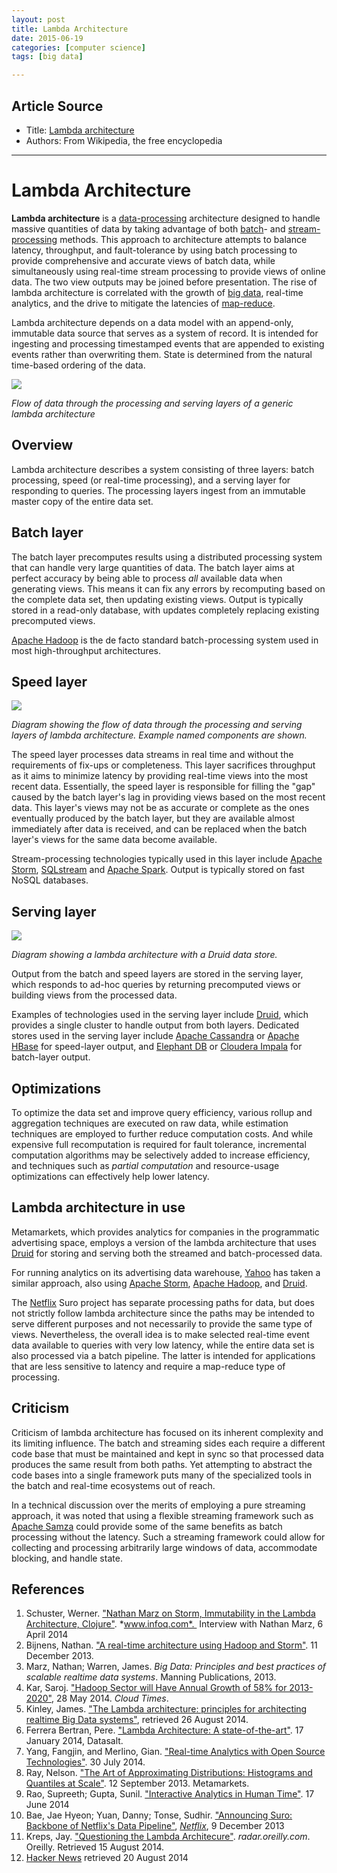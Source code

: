 ```yaml
---
layout: post
title: Lambda Architecture
date: 2015-06-19
categories: [computer science]
tags: [big data]

---
```


## Article Source
* Title: [Lambda architecture](https://en.wikipedia.org/wiki/Lambda_architecture)
* Authors: From Wikipedia, the free encyclopedia

---


Lambda Architecture 
===================

**Lambda architecture** is a
[data-processing](https://en.wikipedia.org/wiki/Data_processing "Data processing") architecture
designed to handle massive quantities of data by taking advantage of
both [batch](https://en.wikipedia.org/wiki/Batch_processing "Batch processing")- and
[stream-processing](https://en.wikipedia.org/wiki/Stream_processing "Stream processing")
methods. This approach to architecture attempts to balance latency,
throughput, and fault-tolerance by using batch processing to provide
comprehensive and accurate views of batch data, while simultaneously
using real-time stream processing to provide views of online data. The
two view outputs may be joined before presentation. The rise of lambda
architecture is correlated with the growth of [big
data](https://en.wikipedia.org/wiki/Big_data "Big data"), real-time analytics, and the drive to
mitigate the latencies of
[map-reduce](https://en.wikipedia.org/wiki/Map-reduce "Map-reduce").

Lambda architecture depends on a data model with an append-only,
immutable data source that serves as a system of
record. It is intended for
ingesting and processing timestamped events that are appended to
existing events rather than overwriting them. State is determined from
the natural time-based ordering of the data.

![](http://sungsoo.github.com/images/Diagram_of_Lambda_Architecture_generic.png)

*Flow of data through the processing and serving layers of a generic
lambda architecture*


Overview
-----

Lambda architecture describes a system consisting of three layers: batch
processing, speed (or real-time processing), and a serving layer for
responding to queries. 
The processing layers ingest from an immutable master copy of the entire data set.

## Batch layer

The batch layer precomputes results using a distributed processing
system that can handle very large quantities of data. The batch layer
aims at perfect accuracy by being able to process *all* available data
when generating views. This means it can fix any errors by recomputing
based on the complete data set, then updating existing views. Output is
typically stored in a read-only database, with updates completely
replacing existing precomputed views.

[Apache Hadoop](https://en.wikipedia.org/wiki/Hadoop "Hadoop") is the de facto standard
batch-processing system used in most high-throughput
architectures.

## Speed layer

![](http://sungsoo.github.com/images/Diagram_of_Lambda_Architecture_named_components.png)

*Diagram showing the flow of data through the processing and serving
layers of lambda architecture. Example named components are shown.*

The speed layer processes data streams in real time and without the
requirements of fix-ups or completeness. This layer sacrifices
throughput as it aims to minimize latency by providing real-time views
into the most recent data. Essentially, the speed layer is responsible
for filling the "gap" caused by the batch layer's lag in providing views
based on the most recent data. This layer's views may not be as accurate
or complete as the ones eventually produced by the batch layer, but they
are available almost immediately after data is received, and can be
replaced when the batch layer's views for the same data become
available.

Stream-processing technologies typically used in this layer include
[Apache Storm](https://en.wikipedia.org/wiki/Storm_(event_processor) "Storm (event processor)"),
[SQLstream](https://en.wikipedia.org/wiki/Sqlstream "Sqlstream") and [Apache
Spark](https://en.wikipedia.org/wiki/Apache_Spark "Apache Spark"). Output is typically stored on
fast NoSQL databases.

## Serving layer

![](http://sungsoo.github.com/images/Diagram_of_Lambda_Architecture_Druid_data_store.png)

*Diagram showing a lambda architecture with a Druid data store.*

Output from the batch and speed layers are stored in the serving layer,
which responds to ad-hoc queries by returning precomputed views or
building views from the processed data.

Examples of technologies used in the serving layer include
[Druid](https://en.wikipedia.org/wiki/Druid_(open-source_data_store) "Druid (open-source data store)"),
which provides a single cluster to handle output from both
layers. Dedicated stores used in
the serving layer include [Apache
Cassandra](https://en.wikipedia.org/wiki/Apache_Cassandra "Apache Cassandra") or [Apache
HBase](https://en.wikipedia.org/wiki/Apache_HBase "Apache HBase") for speed-layer output, and
[Elephant DB](https://github.com/nathanmarz/elephantdb) or [Cloudera
Impala](https://en.wikipedia.org/wiki/Cloudera_Impala "Cloudera Impala") for batch-layer
output.

Optimizations
------

To optimize the data set and improve query efficiency, various rollup
and aggregation techniques are executed on raw
data, while estimation
techniques are employed to further reduce computation
costs. And while expensive full recomputation is
required for fault tolerance, incremental computation algorithms may be
selectively added to increase efficiency, and techniques such as
*partial computation* and resource-usage optimizations can effectively
help lower latency.

Lambda architecture in use
-------

Metamarkets, which provides analytics for companies in the programmatic
advertising space, employs a version of the lambda architecture that
uses
[Druid](https://en.wikipedia.org/wiki/Druid_(open-source_data_store) "Druid (open-source data store)")
for storing and serving both the streamed and batch-processed
data.

For running analytics on its advertising data warehouse,
[Yahoo](https://en.wikipedia.org/wiki/Yahoo "Yahoo") has taken a similar approach, also using
[Apache Storm](https://en.wikipedia.org/wiki/Storm_(event_processor) "Storm (event processor)"),
[Apache Hadoop](https://en.wikipedia.org/wiki/Hadoop "Hadoop"), and
[Druid](https://en.wikipedia.org/wiki/Druid_(open-source_data_store) "Druid (open-source data store)").

The [Netflix](https://en.wikipedia.org/wiki/Netflix "Netflix") Suro project has separate
processing paths for data, but does not strictly follow lambda
architecture since the paths may be intended to serve different purposes
and not necessarily to provide the same type of
views. Nevertheless, the overall idea is
to make selected real-time event data available to queries with very low
latency, while the entire data set is also processed via a batch
pipeline. The latter is intended for applications that are less
sensitive to latency and require a map-reduce type of processing.

Criticism
----------

Criticism of lambda architecture has focused on its inherent complexity
and its limiting influence. The batch and streaming sides each require a
different code base that must be maintained and kept in sync so that
processed data produces the same result from both paths. Yet attempting
to abstract the code bases into a single framework puts many of the
specialized tools in the batch and real-time ecosystems out of
reach.

In a technical discussion over the merits of employing a pure streaming
approach, it was noted that using a flexible streaming framework such as
[Apache Samza](https://en.wikipedia.org/wiki/Apache_Samza "Apache Samza") could provide some of
the same benefits as batch processing without the
latency. Such a streaming framework could allow
for collecting and processing arbitrarily large windows of data,
accommodate blocking, and handle state.

References
---------

1.  Schuster, Werner. ["Nathan Marz on Storm,
    Immutability in the Lambda Architecture,
    Clojure"](http://www.infoq.com/interviews/marz-lambda-architecture).
    *www.infoq.com*.  Interview with Nathan Marz, 6 April 2014
2.  Bijnens, Nathan. ["A
    real-time architecture using Hadoop and
    Storm"](http://lambda-architecture.net/architecture/2013-12-11-a-real-time-architecture-using-hadoop-and-storm-devoxx/).
    11 December 2013.
3.  Marz, Nathan; Warren, James.
    *Big Data: Principles and best practices of scalable realtime data
    systems*. Manning Publications, 2013.
4.  Kar, Saroj. ["Hadoop Sector will Have Annual
    Growth of 58% for
    2013-2020"](http://cloudtimes.org/2014/05/28/hadoop-sector-will-have-annual-growth-of-58-for-2013-2020/),
    28 May 2014. *Cloud Times*.
5.  Kinley, James. ["The Lambda
    architecture: principles for architecting realtime Big Data
    systems"](http://jameskinley.tumblr.com/post/37398560534/the-lambda-architecture-principles-for-architecting),
    retrieved 26 August 2014.
6.  Ferrera Bertran, Pere. ["Lambda Architecture:
    A
    state-of-the-art"](http://www.datasalt.com/2014/01/lambda-architecture-a-state-of-the-art/).
    17 January 2014, Datasalt.
7.  Yang, Fangjin, and
    Merlino, Gian. ["Real-time Analytics with Open Source
    Technologies"](https://speakerdeck.com/druidio/real-time-analytics-with-open-source-technologies-1).
    30 July 2014.
8.  Ray, Nelson. ["The Art of Approximating
    Distributions: Histograms and Quantiles at
    Scale"](https://metamarkets.com/2013/histograms/). 12 September 2013. Metamarkets.
9.  Rao, Supreeth; Gupta, Sunil.
    ["Interactive Analytics in Human
    Time"](http://www.slideshare.net/Hadoop_Summit/interactive-analytics-in-human-time?next_slideshow=1).
    17 June 2014
10. Bae, Jae Hyeon; Yuan, Danny; Tonse,
    Sudhir. ["Announcing Suro: Backbone of Netflix's Data
    Pipeline"](http://techblog.netflix.com/2013/12/announcing-suro-backbone-of-netflixs.html),
    *[Netflix](https://en.wikipedia.org/wiki/Netflix "Netflix")*, 9 December 2013
11. Kreps, Jay. ["Questioning the Lambda
    Architecure"](http://radar.oreilly.com/2014/07/questioning-the-lambda-architecture.html).
    *radar.oreilly.com*. Oreilly. Retrieved 15 August 2014. 
12. [Hacker News](https://news.ycombinator.com/item?id=7976785) retrieved 20
    August 2014
